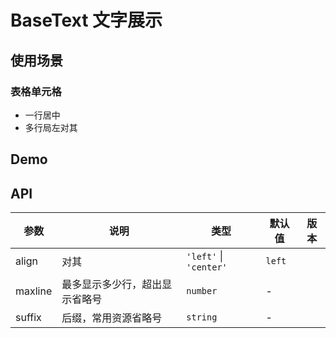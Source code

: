 # BaseText 文字展示

## 使用场景

### 表格单元格

- 一行居中
- 多行局左对其

## Demo

<preview path="./base-text-demo.vue" title="基本使用"></preview>

## API

| 参数    | 说明                           | 类型                   | 默认值   | 版本 |
| ------- | ------------------------------ | ---------------------- | -------- | ---- |
| align   | 对其                           | `'left'` \| `'center'` | `left` |      |
| maxline | 最多显示多少行，超出显示省略号 | `number`               | \-       |      |
| suffix  | 后缀，常用资源省略号           | `string`               | \-       |      |
